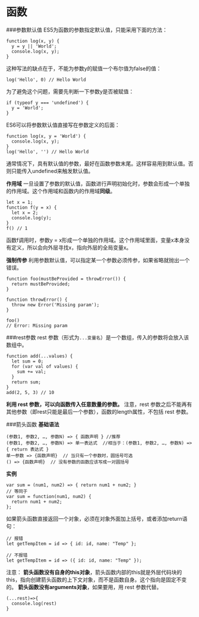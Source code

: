 函数
===================
###参数默认值
ES5为函数的参数指定默认值，只能采用下面的方法：

    function log(x, y) {
      y = y || 'World';
      console.log(x, y);
    }
这种写法的缺点在于，不能为参数y的赋值一个布尔值为false的值：

    log('Hello', 0) // Hello World
为了避免这个问题，需要先判断一下参数y是否被赋值：

    if (typeof y === 'undefined') {
      y = 'World';
    }
ES6可以将参数默认值直接写在参数定义的后面：

    function log(x, y = 'World') {
      console.log(x, y);
    }
    log('Hello', '') // Hello World

通常情况下，具有默认值的参数，最好在函数参数末尾。这样容易用到默认值。否则只能传入undefined来触发默认值。

**作用域**
一旦设置了参数的默认值，函数进行声明初始化时，参数会形成一个单独的作用域。这个作用域和函数内的作用域**同级**。

    let x = 1;
    function f(y = x) {
      let x = 2;
      console.log(y);
    }
    f() // 1
函数f调用时，参数y = x形成一个单独的作用域。这个作用域里面，变量x本身没有定义，所以会向外层寻找x，指向外层的全局变量x。

**强制传参**
利用参数默认值，可以指定某一个参数必须传参，如果省略就抛出一个错误。
```
function foo(mustBeProvided = throwError()) {
  return mustBeProvided;
}

function throwError() {
  throw new Error('Missing param');
}

foo()
// Error: Missing param
```


###rest参数
 rest 参数（形式为`...变量名`）是一个数组，传入的参数将会放入该数组中。

    function add(...values) {
      let sum = 0;
      for (var val of values) {
        sum += val;
      }
      return sum;
    }
    add(2, 5, 3) // 10
**利用 rest 参数，可以向函数传入任意数量的参数。**
注意，rest 参数之后不能再有其他参数（即rest只能是最后一个参数），函数的length属性，不包括 rest 参数。

###箭头函数
**基础语法**
```
(参数1, 参数2, …, 参数N) => { 函数声明 } //推荐
(参数1, 参数2, …, 参数N) => 单一表达式  //相当于：(参数1, 参数2, …, 参数N) =>{ return 表达式 }
单一参数 => {函数声明}  // 当只有一个参数时，圆括号可选
() => {函数声明}  // 没有参数的函数应该写成一对圆括号
```
**实例**

    var sum = (num1, num2) => { return num1 + num2; }
    // 等同于
    var sum = function(num1, num2) {
      return num1 + num2;
    };
如果箭头函数直接返回一个对象，必须在对象外面加上括号，或者添加return语句：

    // 报错
    let getTempItem = id => { id: id, name: "Temp" };
    
    // 不报错
    let getTempItem = id => ({ id: id, name: "Temp" });
    
注意：
**箭头函数没有自身的this对象**，箭头函数内部的this就是外层代码块的this，指向创建箭头函数的上下文对象，而不是函数自身。这个指向是固定不变的。
**箭头函数没有arguments对象**，如果要用，用 rest 参数代替。
```
(...rest)=>{
  console.log(rest)
}
```